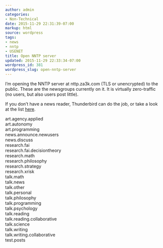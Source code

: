 ```yaml
---
author: admin
categories:
- Non-Technical
date: 2015-11-29 22:31:39-07:00
markup: html
source: wordpress
tags:
- news
- nntp
- USENET
title: Open NNTP server
updated: 2015-11-29 22:33:34-07:00
wordpress_id: 381
wordpress_slug: open-nntp-server
---
```

I’m opening the NNTP server at nttp.za3k.com (TLS or unencrypted) to the public. These are the newsgroups currently on it. It is virtually zero-traffic (no users, but also users post little).

If you don’t have a news reader, Thunderbird can do the job, or take a look at the list [here][1].

art.agency.applied  
art.autonomy  
art.programming  
news.announce.newusers  
news.discuss  
research.fai  
research.fai.decisiontheory  
research.math  
research.philosophy  
research.strategy  
research.xrisk  
talk.math  
talk.news  
talk.other  
talk.personal  
talk.philosophy  
talk.programming  
talk.psychology  
talk.reading  
talk.reading.collaborative  
talk.science  
talk.writing  
talk.writing.collaborative  
test.posts

[1]: https://en.wikipedia.org/wiki/List_of_Usenet_newsreaders

